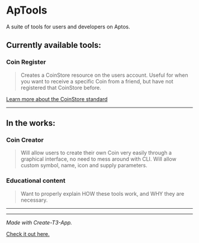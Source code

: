 # ApTools

A suite of tools for users and developers on Aptos.

## Currently available tools:

### Coin Register

> Creates a CoinStore resource on the users account. Useful for when you want to receive a specific Coin from a friend, but have not registered that CoinStore before.

[Learn more about the CoinStore standard](https://aptos.dev/concepts/coin-and-token/aptos-coin/#depositing-coins-into-coinstore)

---

## In the works:

### Coin Creator

> Will allow users to create their own Coin very easily through a graphical interface, no need to mess around with CLI. Will allow custom symbol, name, icon and supply parameters.

### Educational content

> Want to properly explain HOW these tools work, and WHY they are necessary.

---

---

_Made with Create-T3-App._

[Check it out here.](https://github.com/t3-oss/create-t3-app)
